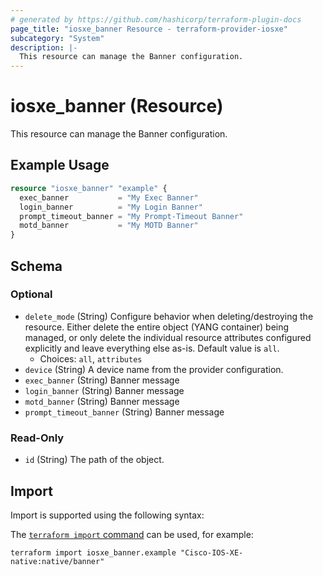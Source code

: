 ```yaml
---
# generated by https://github.com/hashicorp/terraform-plugin-docs
page_title: "iosxe_banner Resource - terraform-provider-iosxe"
subcategory: "System"
description: |-
  This resource can manage the Banner configuration.
---
```


# iosxe_banner (Resource)

This resource can manage the Banner configuration.

## Example Usage

```terraform
resource "iosxe_banner" "example" {
  exec_banner           = "My Exec Banner"
  login_banner          = "My Login Banner"
  prompt_timeout_banner = "My Prompt-Timeout Banner"
  motd_banner           = "My MOTD Banner"
}
```

<!-- schema generated by tfplugindocs -->
## Schema

### Optional

- `delete_mode` (String) Configure behavior when deleting/destroying the resource. Either delete the entire object (YANG container) being managed, or only delete the individual resource attributes configured explicitly and leave everything else as-is. Default value is `all`.
  - Choices: `all`, `attributes`
- `device` (String) A device name from the provider configuration.
- `exec_banner` (String) Banner message
- `login_banner` (String) Banner message
- `motd_banner` (String) Banner message
- `prompt_timeout_banner` (String) Banner message

### Read-Only

- `id` (String) The path of the object.

## Import

Import is supported using the following syntax:

The [`terraform import` command](https://developer.hashicorp.com/terraform/cli/commands/import) can be used, for example:

```shell
terraform import iosxe_banner.example "Cisco-IOS-XE-native:native/banner"
```
